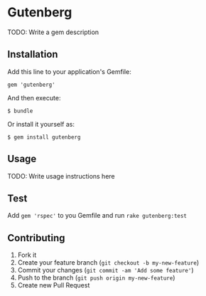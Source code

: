 # Gutenberg

TODO: Write a gem description

## Installation

Add this line to your application's Gemfile:

    gem 'gutenberg'

And then execute:

    $ bundle

Or install it yourself as:

    $ gem install gutenberg

## Usage

TODO: Write usage instructions here

## Test

  Add `gem 'rspec'` to you Gemfile and run `rake gutenberg:test`

## Contributing

1. Fork it
2. Create your feature branch (`git checkout -b my-new-feature`)
3. Commit your changes (`git commit -am 'Add some feature'`)
4. Push to the branch (`git push origin my-new-feature`)
5. Create new Pull Request
